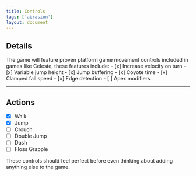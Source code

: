 ```yaml
---
title: Controls
tags: ['abrasion']
layout: document
---
```


## Details
The game will feature proven platform game movement controls included in games like Celeste, these features include:
	- [x] Increase velocity on turn
	- [x] Variable jump height
	- [x] Jump buffering
	- [x] Coyote time
	- [x] Clamped fall speed
	- [x] Edge detection
	- [ ] Apex modifiers 

---

## Actions
- [x] Walk
- [x] Jump
- [ ] Crouch
- [ ] Double Jump
- [ ] Dash
- [ ] Floss Grapple

These controls should feel perfect before even thinking about adding anything else to the game.